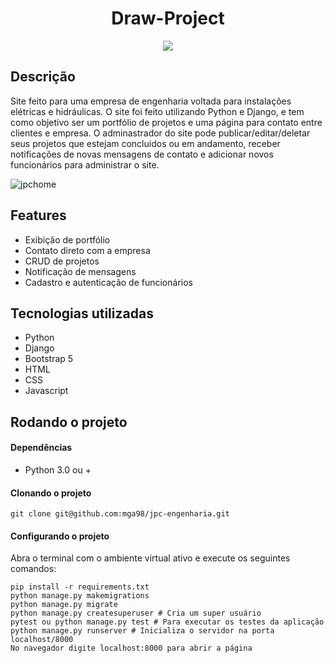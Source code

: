 <h1 align="center"> Draw-Project </h1>

<p align="center">
<img src="http://img.shields.io/static/v1?label=STATUS&message=EM%20DESENVOLVIMENTO&color=GREEN&style=for-the-badge"/>
</p>

<h2> Descrição </h2>

<p>
Site feito para uma empresa de engenharia voltada para instalações elétricas e hidráulicas.
O site foi feito utilizando Python e Django, e tem como objetivo ser um portfólio de projetos e uma página para contato entre clientes e empresa. O adminastrador do site pode publicar/editar/deletar seus projetos que estejam concluidos ou em andamento, receber notificações de novas mensagens de contato e adicionar novos funcionários para administrar o site.
</p>

![jpchome](https://user-images.githubusercontent.com/95861523/236844593-e9bc1a24-b0ad-4e64-8b7f-65b9938ce17d.png)

<h2> Features </h2>

<ul>
<li>Exibição de portfólio</li>
<li>Contato direto com a empresa</li>
<li>CRUD de projetos</li>
<li>Notificação de mensagens</li>
<li>Cadastro e autenticação de funcionários</li>
</ul>

<h2> Tecnologias utilizadas </h2>

<ul>
<li>Python</li>
<li>Django</li>
<li>Bootstrap 5</li>
<li>HTML</li>
<li>CSS</li>
<li>Javascript</li>
</ul>

<h2> Rodando o projeto </h2>
<h4> Dependências </h4>
<ul>
<li>Python 3.0 ou +</li>
</ul>
<h4> Clonando o projeto </h4>

```
git clone git@github.com:mga98/jpc-engenharia.git
```

<h4> Configurando o projeto </h4>
<p> Abra o terminal com o ambiente virtual ativo e execute os seguintes comandos: </p>

```
pip install -r requirements.txt
python manage.py makemigrations
python manage.py migrate
python manage.py createsuperuser # Cria um super usuário
pytest ou python manage.py test # Para executar os testes da aplicação
python manage.py runserver # Inicializa o servidor na porta localhost/8000
No navegador digite localhost:8000 para abrir a página
```
